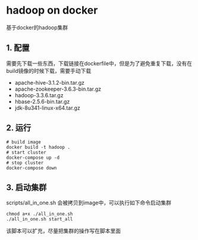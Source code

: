 # hadoop on docker

基于docker的hadoop集群

## 1. 配置

需要先下载一些东西，下载链接在dockerfile中，但是为了避免重复下载，没有在build镜像的时候下载，需要手动下载

- apache-hive-3.1.2-bin.tar.gz
- apache-zookeeper-3.6.3-bin.tar.gz
- hadoop-3.3.6.tar.gz
- hbase-2.5.6-bin.tar.gz
- jdk-8u341-linux-x64.tar.gz

## 2. 运行

```shell
# build image
docker build -t hadoop .
# start cluster
docker-compose up -d
# stop cluster
docker-compose down
```

## 3. 启动集群

scripts/all_in_one.sh 会被拷贝到image中，可以执行如下命令启动集群

```shell
chmod a+x ./all_in_one.sh
./all_in_one.sh start_all
```

该脚本可以扩充，尽量把集群的操作写在脚本里面
